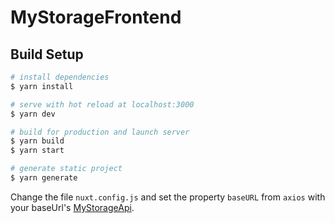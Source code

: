 # MyStorageFrontend

## Build Setup

```bash
# install dependencies
$ yarn install

# serve with hot reload at localhost:3000
$ yarn dev

# build for production and launch server
$ yarn build
$ yarn start

# generate static project
$ yarn generate
```

Change the file `nuxt.config.js` and set the property `baseURL` from `axios` with your baseUrl's [MyStorageApi](https://github.com/drmcarvalho/MyStorageApi).
